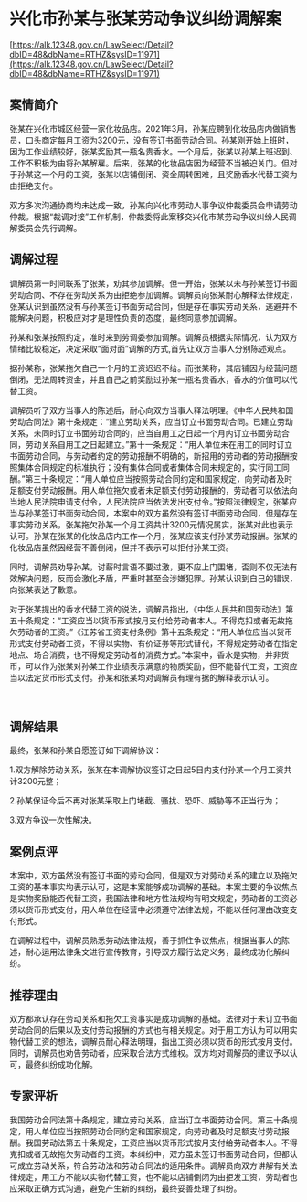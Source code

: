 # 兴化市孙某与张某劳动争议纠纷调解案 

[https://alk.12348.gov.cn/LawSelect/Detail?dbID=48&dbName=RTHZ&sysID=11971](https://alk.12348.gov.cn/LawSelect/Detail?dbID=48&dbName=RTHZ&sysID=11971) 


## 案情简介 

张某在兴化市城区经营一家化妆品店。2021年3月，孙某应聘到化妆品店内做销售员，口头商定每月工资为3200元，没有签订书面劳动合同。孙某刚开始上班时，因为工作业绩较好，张某奖励其一瓶名贵香水。一个月后，张某以孙某上班迟到、工作不积极为由将孙某解雇。后来，张某的化妆品店因为经营不当被迫关门。但对于孙某这一个月的工资，张某以店铺倒闭、资金周转困难，且奖励香水代替工资为由拒绝支付。 
 
双方多次沟通协商均未达成一致，孙某向兴化市劳动人事争议仲裁委员会申请劳动仲裁。根据“裁调对接”工作机制，仲裁委将此案移交兴化市某劳动争议纠纷人民调解委员会先行调解。  

## 调解过程 

调解员第一时间联系了张某，劝其参加调解。但一开始，张某以未与孙某签订书面劳动合同、不存在劳动关系为由拒绝参加调解。调解员向张某耐心解释法律规定，张某认识到虽然没有与孙某签订书面劳动合同，但是存在事实劳动关系，逃避并不能解决问题，积极应对才是理性负责的态度，最终同意参加调解。 
 
孙某和张某按照约定，准时来到劳调委参加调解。调解员根据实际情况，认为双方情绪比较稳定，决定采取“面对面”调解的方式,首先让双方当事人分别陈述观点。 
 
据孙某称，张某拖欠自己一个月的工资迟迟不给。而张某称，其店铺因为经营问题倒闭，无法周转资金，并且自己之前奖励过孙某一瓶名贵香水，香水的价值可以代替工资。 
 
调解员听了双方当事人的陈述后，耐心向双方当事人释法明理。《中华人民共和国劳动合同法》第十条规定：“建立劳动关系，应当订立书面劳动合同。已建立劳动关系，未同时订立书面劳动合同的，应当自用工之日起一个月内订立书面劳动合同，劳动关系自用工之日起建立。”第十一条规定：“用人单位未在用工的同时订立书面劳动合同，与劳动者约定的劳动报酬不明确的，新招用的劳动者的劳动报酬按照集体合同规定的标准执行；没有集体合同或者集体合同未规定的，实行同工同酬。”第三十条规定：“用人单位应当按照劳动合同约定和国家规定，向劳动者及时足额支付劳动报酬。用人单位拖欠或者未足额支付劳动报酬的，劳动者可以依法向当地人民法院申请支付令，人民法院应当依法发出支付令。”按照法律规定，张某应当与孙某签订书面劳动合同，本案中的双方虽然没有签订书面劳动合同，但是存在事实劳动关系，张某拖欠孙某一个月工资共计3200元情况属实，张某对此也表示认可。孙某在张某的化妆品店内工作一个月，张某应该支付孙某劳动报酬。张某的化妆品店虽然因经营不善倒闭，但并不表示可以拒付孙某工资。 
 
同时，调解员劝导孙某，讨薪时言语不要过激，更不应上门围堵，否则不仅无法有效解决问题，反而会激化矛盾，严重时甚至会涉嫌犯罪。孙某认识到自己的错误，向张某表达了歉意。 
 
对于张某提出的香水代替工资的说法，调解员指出，《中华人民共和国劳动法》第五十条规定：“工资应当以货币形式按月支付给劳动者本人。不得克扣或者无故拖欠劳动者的工资。”《江苏省工资支付条例》第十五条规定：“用人单位应当以货币形式支付劳动者工资，不得以实物、有价证券等形式替代，不得规定劳动者在指定地点、场合消费，也不得规定劳动者的消费方式。”本案中，香水是实物，并非货币，可以作为张某对孙某工作业绩表示满意的物质奖励，但不能替代工资，工资应当以法定货币形式支付。孙某和张某均对调解员有理有据的解释表示认可。    
     

## 调解结果 

最终，张某和孙某自愿签订如下调解协议： 
 
1.双方解除劳动关系，张某在本调解协议签订之日起5日内支付孙某一个月工资共计3200元整； 
 
2.孙某保证今后不再对张某采取上门堵截、骚扰、恐吓、威胁等不正当行为； 
 
3.双方争议一次性解决。 

## 案例点评 

本案中，双方虽然没有签订书面的劳动合同，但是双方对劳动关系的建立以及拖欠工资的基本事实均表示认可，这是本案能够成功调解的基础。本案主要的争议焦点是实物奖励能否代替工资，我国法律和地方性法规均有明文规定，劳动者的工资必须以货币形式支付，用人单位在经营中必须遵守法律法规，不能以任何理由改变支付形式。 
 
在调解过程中，调解员熟悉劳动法律法规，善于抓住争议焦点，根据当事人的陈述，耐心运用法律条文进行宣传教育，引导双方履行法定义务，最终成功化解纠纷。 

## 推荐理由 

双方都承认存在劳动关系和拖欠工资事实是成功调解的基础。法律对于未订立书面劳动合同的后果以及支付劳动报酬的方式也有相关规定。对于用工方认为可以用实物代替工资的想法，调解员耐心释法明理，指出工资必须以货币的形式按月支付。同时，调解员也劝告劳动者，应采取合法方式维权。双方均对调解员的建议予以认可，最终纠纷成功化解。 

## 专家评析 

我国劳动合同法第十条规定，建立劳动关系，应当订立书面劳动合同。第三十条规定，用人单位应当按照劳动合同约定和国家规定，向劳动者及时足额支付劳动报酬。我国劳动法第五十条规定，工资应当以货币形式按月支付给劳动者本人。不得克扣或者无故拖欠劳动者的工资。本纠纷中，双方虽未签订书面劳动合同，但都认可成立劳动关系，符合劳动法和劳动合同法的适用条件。调解员向双方讲解有关法律规定，用工方不能以实物代替工资，也不能以店铺倒闭为由拒发工资，劳动者也应采取正确方式沟通，避免产生新的纠纷，最终妥善处理了纠纷。 
